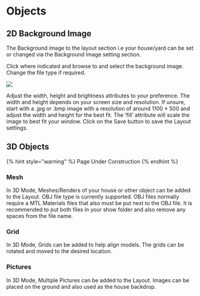 # Objects

## 2D Background Image

The Background image to the layout section i.e your house/yard can be set or changed via the Background Image setting section.

Click where indicated and browse to and select the background image. Change the file type if required.

![](https://lh3.googleusercontent.com/RxGU3kBoXYzZcSYFNCCETLfACv9PNxszwCwD0OFmXQl2HrTKAGBOGmtvWS5C_VYF2FBRstKuojVhdZVdsJD3uv9KuYB_JY8owJ0yTebPnVzgl0_uI7FqpdzZwbTeGbJgR8UboNGE)

Adjust the width, height and brightness attributes to your preference. The width and height depends on your screen size and resolution.  If unsure, start with a .jpg or .bmp image with a resolution of around 1100 \* 500 and adjust the width and height for the best fit. The ‘fill’ attribute will scale the image to best fit your window.  Click on the Save button to save the Layout settings.

## 3D Objects

{% hint style="warning" %}
Page Under Construction
{% endhint %}

### Mesh

In 3D Mode, Meshes/Renders of your house or other object can be added to the Layout. OBJ file type is currently supported. OBJ files normally require a MTL Materials files that also must be put next to the OBJ file. It is recommended to put both files in your show folder and also remove any spaces from the file name.

### Grid 

In 3D Mode, Grids can be added to help align models. The grids can be rotated and moved to the desired location.

### Pictures

In 3D Mode, Multiple Pictures can be added to the Layout. Images can be placed on the ground and also used as the house backdrop.



